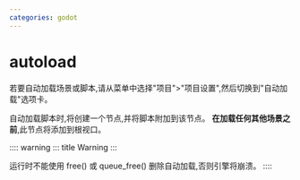 ```yaml
---
categories: godot
---
```


# autoload

若要自动加载场景或脚本,请从菜单中选择"项目"\>"项目设置",然后切换到"自动加载"选项卡。

自动加载脚本时,将创建一个节点,并将脚本附加到该节点。
**在加载任何其他场景之前**,此节点将添加到根视口。

:::: warning
::: title
Warning
:::

运行时不能使用 free() 或 queue_free() 删除自动加载,否则引擎将崩溃。
::::
